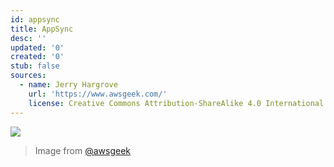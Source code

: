 ```yaml
---
id: appsync
title: AppSync
desc: ''
updated: '0'
created: '0'
stub: false
sources:
  - name: Jerry Hargrove
    url: 'https://www.awsgeek.com/'
    license: Creative Commons Attribution-ShareAlike 4.0 International License
---
```

![](/assets/images/AWS-AppSync_en.jpg)
> Image from [@awsgeek](https://www.awsgeek.com/AWS-AppSync/)
